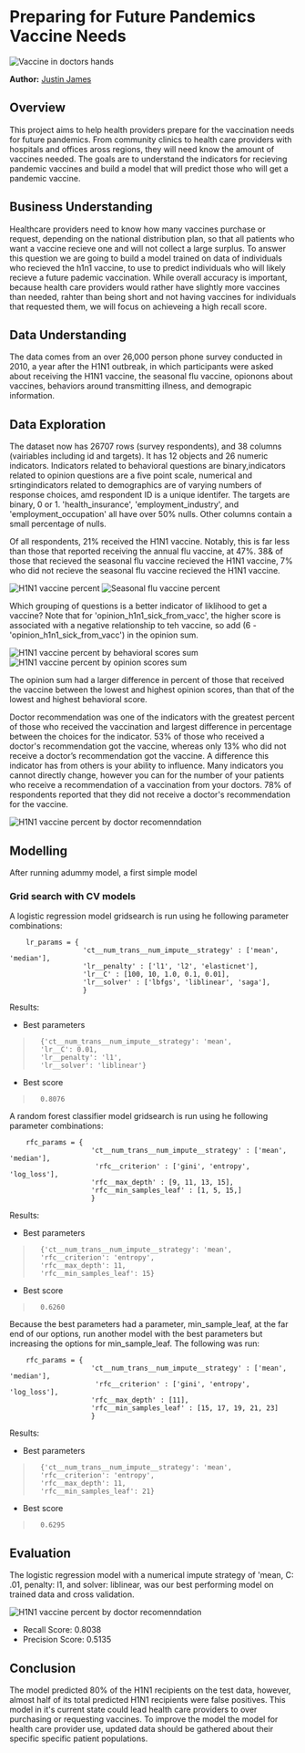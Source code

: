 # Preparing for Future Pandemics Vaccine Needs

![Vaccine in doctors hands](images/vaccine_header_readme.jpg)

**Author:** [Justin James](https://www.linkedin.com/in/jtdjames/)

## Overview

This project aims to help health providers prepare for the vaccination needs for future pandemics. From community clinics to health care providers with hospitals and offices aross regions, they will need know the amount of vaccines needed. The goals are to understand the indicators for recieving pandemic vaccines and build a model that will predict those who will get a pandemic vaccine.

## Business Understanding

Healthcare providers need to know how many vaccines  purchase or request, depending on the national distribution plan, so that all patients who want a vaccine recieve one and will not collect a large surplus. To answer this question we are going to build a model trained on data of individuals who recieved the h1n1 vaccine, to use to predict individuals who will likely recieve a future pademic vaccination. While overall accuracy is important, because health care providers would rather have slightly more vaccines than needed, rahter than being short and not having vaccines for individuals that requested them, we will focus on achieveing a high recall score.


## Data Understanding
The data comes from an over 26,000 person phone survey conducted in 2010, a year after the H1N1 outbreak, in which participants were asked about receiving the H1N1 vaccine, the seasonal flu vaccine, opionons about vaccines, behaviors around transmitting illness, and demograpic information. 

## Data Exploration

The dataset now has 26707 rows (survey respondents), and 38 columns (vairiables including id and targets). It has 12 objects and 26 numeric indicators. Indicators related to behavioral questions are binary,indicators related to opinion questions are a five point scale, numerical and srtingindicators related to demographics are of varying numbers of response choices, amd respondent ID is a unique identifer. The targets are binary, 0 or 1. 'health_insurance', 'employment_industry', and 'employment_occupation' all have over 50% nulls. Other columns contain a small percentage of nulls.

Of all respondents, 21% received the H1N1 vaccine. Notably, this is far less than those that reported receiving the annual flu vaccine, at 47%. 38& of those that recieved the seasonal flu vaccine recieved the H1N1 vaccine, 7% who did not recieve the seasonal flu vaccine recieved the H1N1 vaccine. 

![H1N1 vaccine percent](images/vaccine_percents.png)
![Seasonal flu vaccine percent](images/seasonal_vax_percents.png)

Which grouping of questions is a better indicator of liklihood to get a vaccine? Note that for 'opinion_h1n1_sick_from_vacc', the higher score is associated with a negative relationship to teh vaccine, so add (6 - 'opinion_h1n1_sick_from_vacc') in the opinion sum. 

![H1N1 vaccine percent by behavioral scores sum ](images/beh_totals.png)
![H1N1 vaccine percent by opinion scores sum ](images/op_totals.png)

The opinion sum had a larger difference in percent of those that received the vaccine between the lowest and highest opinion scores, than that of the lowest and highest behavioral score.

Doctor recommendation was one of the indicators with the greatest percent of those who received the vaccination and largest difference in percentage between the choices for the indicator. 53% of those who received a doctor's recommendation got the vaccine, whereas only 13% who did not receive a doctor’s recommendation got the vaccine. A difference this indicator has from others is your ability to influence. Many indicators you cannot directly change, however you can for the number of your patients who receive a recommendation of a vaccination from your doctors. 78% of respondents reported that they did not receive a doctor's recommendation for the vaccine.

![H1N1 vaccine percent by doctor recomenndation](images/doc_recs_vax_perc.png)


## Modelling
After running adummy model, a first simple model

### Grid search with CV models

A logistic regression model gridsearch is run using he following parameter combinations:
        
        lr_params = {
                      'ct__num_trans__num_impute__strategy' : ['mean', 'median'],
                      'lr__penalty' : ['l1', 'l2', 'elasticnet'],
                      'lr__C' : [100, 10, 1.0, 0.1, 0.01],
                      'lr__solver' : ['lbfgs', 'liblinear', 'saga'],
                      }
                      
 Results:
 * Best parameters
 
>       {'ct__num_trans__num_impute__strategy': 'mean',
>       'lr__C': 0.01,
>       'lr__penalty': 'l1',
>       'lr__solver': 'liblinear'}

* Best score
>       0.8076

A random forest classifier model gridsearch is run using he following parameter combinations:
        
        rfc_params = {
                        'ct__num_trans__num_impute__strategy' : ['mean', 'median'],
                         'rfc__criterion' : ['gini', 'entropy', 'log_loss'],
                        'rfc__max_depth' : [9, 11, 13, 15],
                        'rfc__min_samples_leaf' : [1, 5, 15,]
                        }
                      
 Results:
 * Best parameters
 
>       {'ct__num_trans__num_impute__strategy': 'mean',
>       'rfc__criterion': 'entropy',
>       'rfc__max_depth': 11,
>       'rfc__min_samples_leaf': 15}

* Best score
>       0.6260

Because the best parameters had a parameter, min_sample_leaf, at the far end of our options, run another model with the best  parameters but increasing the options for min_sample_leaf. The following was run:

        
        rfc_params = {
                        'ct__num_trans__num_impute__strategy' : ['mean', 'median'],
                         'rfc__criterion' : ['gini', 'entropy', 'log_loss'],
                        'rfc__max_depth' : [11],
                        'rfc__min_samples_leaf' : [15, 17, 19, 21, 23]
                        }
                      
 Results:
 * Best parameters
 
>       {'ct__num_trans__num_impute__strategy': 'mean',
>       'rfc__criterion': 'entropy',
>       'rfc__max_depth': 11,
>       'rfc__min_samples_leaf': 21}

* Best score
>       0.6295


## Evaluation
The logistic regression model with a numerical impute strategy of 'mean, C: .01, penalty: l1, and solver: liblinear, was our best performing model on trained data and cross validation.

![H1N1 vaccine percent by doctor recomenndation](images/cm_log_reg.png)

* Recall Score: 0.8038
* Precision Score: 0.5135

## Conclusion

The model predicted 80% of the H1N1 recipients on the test data, however, almost half of its total predicted H1N1 recipients were false positives. This model in it's current state could lead health care providers to over purchasing or requesting vaccines. To improve the model the model for health care provider use, updated data should be gathered about their specific specific patient populations.
